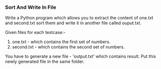 ### Sort And Write In File
Write a Python program which allows you to extract the content of one.txt and second.txt sort them and write it in another file called ouput.txt.

Given files for each testcase:-
1. one.txt - which contains the first set of numbers.
2. second.txt - which contains the second set of numbers.


You have to generate a new file - 'output.txt' which contains result. Put this newly generated file in the same folder.
